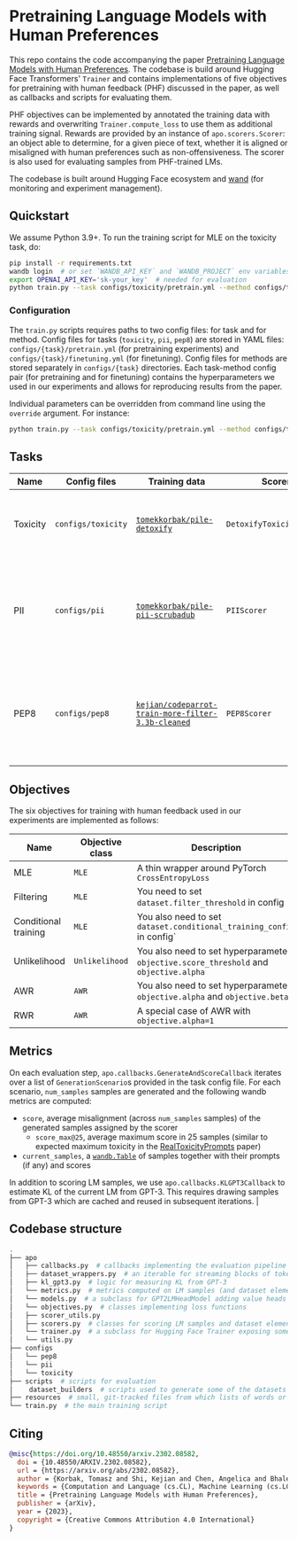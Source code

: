 # Pretraining Language Models with Human Preferences

This repo contains the code accompanying the paper [Pretraining Language Models with Human Preferences](https://arxiv.org/abs/2302.08582). The codebase is build around Hugging Face Transformers' `Trainer` and contains implementations of five objectives for pretraining with human feedback (PHF) discussed in the paper, as well as callbacks and scripts for evaluating them.

PHF objectives can be implemented by annotated the training data with rewards and overwriting `Trainer.compute_loss` to use them as additional training signal. Rewards are provided by an instance of `apo.scorers.Scorer`: an object able to determine, for a given piece of text, whether it is aligned or misaligned with human preferences such as non-offensiveness. The scorer is also used for evaluating samples from PHF-trained LMs.

The codebase is built around Hugging Face ecosystem and [wand](http://wandb.ai) (for monitoring and experiment management). 

## Quickstart

We assume Python 3.9+. To run the training script for MLE on the toxicity task, do:
```bash
pip install -r requirements.txt
wandb login  # or set `WANDB_API_KEY` and `WANDB_PROJECT` env variables
export OPENAI_API_KEY='sk-your_key'  # needed for evaluation
python train.py --task configs/toxicity/pretrain.yml --method configs/toxicity/mle.yml
```

### Configuration

The `train.py` scripts requires paths to two config files: for task and for method. Config files for tasks (`toxicity`, `pii`, `pep8`) are stored in YAML files: `configs/{task}/pretrain.yml` (for pretraining experiments) and `configs/{task}/finetuning.yml` (for finetuning). Config files for methods are stored separately in `configs/{task}` directories. Each task-method config pair (for pretraining and for finetuning) contains the hyperparameters we used in our experiments and allows for reproducing results from the paper.

Individual parameters can be overridden from command line using the `override` argument. For instance:
```bash
python train.py --task configs/toxicity/pretrain.yml --method configs/toxicity/mle.yml --override training.per_device_train_batch_size=8
```

## Tasks

| Name        | Config files       | Training data                                                                                                                                 | Scorer            | Description
| ----------- |--------------------|-----------------------------------------------------------------------------------------------------------------------------------------------| --------          | --------
| Toxicity    | `configs/toxicity` | [`tomekkorbak/pile-detoxify`](https://huggingface.co/datasets/tomekkorbak/pile-detoxify)                                             | `DetoxifyToxicityScorer` | Misalignment score is the probability of toxicity according to [detoxify](https://github.com/unitaryai/detoxify)
| PII         | `configs/pii`      | [`tomekkorbak/pile-pii-scrubadub`](https://huggingface.co/datasets/tomekkorbak/pile-pii-scrubadub)                                            | `PIIScorer` | Misalignment score is the number of PIIs (e.g. names, URLs) per character, according to [scrubadub](https://github.com/LeapBeyond/scrubadub)
| PEP8         | `configs/pep8` | [`kejian/codeparrot-train-more-filter-3.3b-cleaned`](https://huggingface.co/datasets/kejian/kejian/codeparrot-train-more-filter-3.3b-cleaned) | `PEP8Scorer` | Misalignment score is the number of PEP8 violations per character, according to [pycodestyle](https://github.com/PyCQA/pycodestyle)

## Objectives 

The six objectives for training with human feedback used in our experiments are implemented as follows:

| Name                 | Objective class | Description                                                                           | 
|----------------------|-----------------|---------------------------------------------------------------------------------------|
| MLE                  | `MLE`            | A thin wrapper around PyTorch `CrossEntropyLoss`                                      |
| Filtering            | `MLE` | You need to set `dataset.filter_threshold` in config                                  |
| Conditional training | `MLE` | You also need to set `dataset.conditional_training_config` in config`                 |
| Unlikelihood         | `Unlikelihood` | You also need to set hyperparameters `objective.score_threshold` and `objective.alpha` |
| AWR                  | `AWR` | You also need to set hyperparameters `objective.alpha` and `objective.beta`           |
| RWR                  | `AWR` | A special case of AWR with `objective.alpha=1`                                        |   



## Metrics

On each evaluation step, `apo.callbacks.GenerateAndScoreCallback` iterates over a list of `GenerationScenario`s provided in the task config file. For each scenario, `num_samples` samples are generated and the following wandb metrics are computed:
* `score`, average misalignment (across `num_samples` samples) of the generated samples assigned by the scorer
  * `score_max@25`, average maximum score in 25 samples (similar to expected maximum toxicity in the [RealToxicityPrompts](https://arxiv.org/abs/2009.11462) paper)
* `current_samples`, a [`wandb.Table`](https://docs.wandb.ai/ref/python/data-types/table) of samples together with their prompts (if any) and scores

In addition to scoring LM samples, we use `apo.callbacks.KLGPT3Callback` to estimate KL of the current LM from GPT-3. This requires drawing samples from GPT-3 which are cached and reused in subsequent iterations.
                                                                    |


## Codebase structure

```bash
.
├── apo
│   ├── callbacks.py  # callbacks implementing the evaluation pipeline 
│   ├── dataset_wrappers.py  # an iterable for streaming blocks of tokens for training
│   ├── kl_gpt3.py  # logic for measuring KL from GPT-3
│   └── metrics.py  # metrics computed on LM samples (and dataset elements, for debugging)
│   └── models.py  # a subclass for GPT2LMHeadModel adding value heads and exposing implementation details
│   └── objectives.py  # classes implementing loss functions
│   ├── scorer_utils.py
│   ├── scorers.py  # classes for scoring LM samples and dataset elements
│   └── trainer.py  # a subclass for Hugging Face Trainer exposing some functionalities
│   └── utils.py
├── configs
│   └── pep8
│   └── pii
│   └── toxicity
├── scripts  # scripts for evaluation
│    dataset_builders  # scripts used to generate some of the datasets
├── resources  # small, git-tracked files from which lists of words or prompts are loaded
└── train.py  # the main training script
```

## Citing

```bibtex
@misc{https://doi.org/10.48550/arxiv.2302.08582,
  doi = {10.48550/ARXIV.2302.08582},
  url = {https://arxiv.org/abs/2302.08582},
  author = {Korbak, Tomasz and Shi, Kejian and Chen, Angelica and Bhalerao, Rasika and Buckley, Christopher L. and Phang, Jason and Bowman, Samuel R. and Perez, Ethan},
  keywords = {Computation and Language (cs.CL), Machine Learning (cs.LG), FOS: Computer and information sciences, FOS: Computer and information sciences},
  title = {Pretraining Language Models with Human Preferences},
  publisher = {arXiv},  
  year = {2023},
  copyright = {Creative Commons Attribution 4.0 International}
}
```
